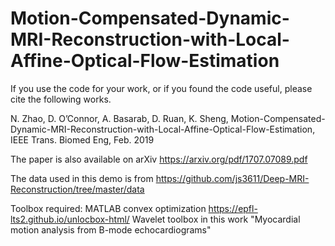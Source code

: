 # Motion-Compensated-Dynamic-MRI-Reconstruction-with-Local-Affine-Optical-Flow-Estimation
If you use the code for your work, or if you found the code useful, please cite the following works.

N. Zhao, D. O’Connor, A. Basarab, D. Ruan, K. Sheng, 
Motion-Compensated-Dynamic-MRI-Reconstruction-with-Local-Affine-Optical-Flow-Estimation, 
IEEE Trans. Biomed Eng, Feb. 2019

The paper is also available on arXiv 
https://arxiv.org/pdf/1707.07089.pdf

The data used in this demo is from 
https://github.com/js3611/Deep-MRI-Reconstruction/tree/master/data

Toolbox required:
MATLAB convex optimization https://epfl-lts2.github.io/unlocbox-html/
Wavelet toolbox in this work "Myocardial motion analysis from B-mode echocardiograms"
